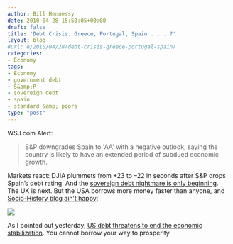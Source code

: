 ```yaml
---
author: Bill Hennessy
date: 2010-04-28 15:50:05+00:00
draft: false
title: 'Debt Crisis: Greece, Portugal, Spain . . . ?'
layout: blog
#url: e/2010/04/28/debt-crisis-greece-portugal-spain/
categories:
- Economy
tags:
- Economy
- government debt
- S&amp;P
- sovereign debt
- spain
- standard &amp; poors
type: "post"
---
```


WSJ.com Alert:

 

>   
> 
> S&P downgrades Spain to 'AA' with a negative outlook, saying the country is likely to have an extended period of subdued economic growth.
> 
> 

 

Markets react: DJIA plummets from +23 to –22 in seconds after S&P drops Spain’s debt rating. And the [sovereign debt nightmare is only beginning](https://finance.yahoo.com/news/Why-Sovereign-Debt-Pain-Has-cnbc-1467398234.html?x=0&sec=topStories&pos=4&asset=&ccode=). The UK is next. But the USA borrows more money faster than anyone, and [Socio-History blog ain’t happy](https://socioecohistory.wordpress.com/2010/01/23/the-global-debt-bomb/):

 

![](https://socioecohistory.files.wordpress.com/2010/01/global-debt-issuance.jpg?w=398&h=398)


 

As I pointed out yesterday, [US debt threatens to end the economic stabilization](https://hennessysview.com/2010/04/27/greece-americas-future/). You cannot borrow your way to prosperity. 

